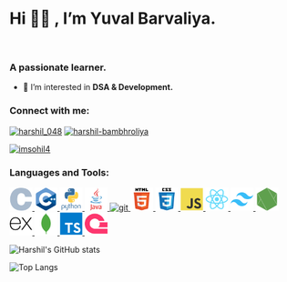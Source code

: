 <h1 align="left">Hi 🙋‍♂️ , I’m Yuval Barvaliya.</h1>
<div id = "counter">
<img src="https://komarev.com/ghpvc/?username=harshil048&style=flat-square&color=blue" alt=""/>
</div>
<h3 align="left">A passionate learner.</h3>

- 👀 I’m interested in **DSA & Development.**

<h3 align="left">Connect with me:</h3>
<p align="left">
<a href="https://twitter.com/BarvaliyaYUVAL" target="blank"><img align="center" src="https://raw.githubusercontent.com/rahuldkjain/github-profile-readme-generator/master/src/images/icons/Social/twitter.svg" alt="harshil_048" height="30" width="40" /></a>
<a href="https://www.linkedin.com/in/yuval-barvaliya-692895235/?originalSubdomain=in" target="blank"><img align="center" src="https://raw.githubusercontent.com/rahuldkjain/github-profile-readme-generator/master/src/images/icons/Social/linked-in-alt.svg" alt="harshil-bambhroliya" height="30" width="40" /></a>

<p align="left"> <a href="https://twitter.com/BarvaliyaYUVAL" target="blank"><img src="https://img.shields.io/twitter/follow/BarvaliyaYUVAL?logo=twitter&style=for-the-badge" alt="imsohil4" /></a> </p>

<h3 align="left">Languages and Tools:</h3>
<p align="left"> <a href="https://www.cprogramming.com/" target="_blank" rel="noreferrer"> <img src="https://raw.githubusercontent.com/devicons/devicon/master/icons/c/c-original.svg" alt="c" width="40" height="40"/> </a> <a href="https://www.w3schools.com/cpp/" target="_blank" rel="noreferrer"> <img src="https://raw.githubusercontent.com/devicons/devicon/master/icons/cplusplus/cplusplus-original.svg" alt="cplusplus" width="40" height="40"/> </a>
  <a href="https://www.python.org/" target="_blank" rel="noreferrer"> <img src="https://github.com/devicons/devicon/blob/master/icons/python/python-original-wordmark.svg" alt="react" width="40" height="40"/> </a>
<a href="https://dev.java/learn/getting-started/" target="_blank" rel="noreferrer"> <img src="https://github.com/devicons/devicon/blob/master/icons/java/java-original-wordmark.svg" alt="react" width="40" height="40"/> </a>
  <a href="https://git-scm.com/" target="_blank" rel="noreferrer"> <img src="https://www.vectorlogo.zone/logos/git-scm/git-scm-icon.svg" alt="git" width="40" height="40"/> </a> <a href="https://www.w3.org/html/" target="_blank" rel="noreferrer"> <img src="https://raw.githubusercontent.com/devicons/devicon/master/icons/html5/html5-original-wordmark.svg" alt="html5" width="40" height="40"/> </a> <a href="https://www.w3schools.com/css/" target="_blank" rel="noreferrer"> <img src="https://raw.githubusercontent.com/devicons/devicon/master/icons/css3/css3-original-wordmark.svg" alt="css3" width="40" height="40"/> </a><a href="https://developer.mozilla.org/en-US/docs/Web/JavaScript" target="_blank" rel="noreferrer"> <img src="https://raw.githubusercontent.com/devicons/devicon/master/icons/javascript/javascript-original.svg" alt="javascript" width="40" height="40"/> </a> <a href="https://developer.mozilla.org/en-US/docs/Learn/Tools_and_testing/Client-side_JavaScript_frameworks/React_getting_started" target="_blank" rel="noreferrer"> <img src="https://raw.githubusercontent.com/devicons/devicon/master/icons/react/react-original.svg" alt="react" width="40" height="40"/> </a> 
<a href="https://tailwindcss.com/" target="_blank" rel="noreferrer"> <img src="https://github.com/devicons/devicon/blob/master/icons/tailwindcss/tailwindcss-plain.svg" alt="react" width="40" height="40"/> </a>
  <a href="https://tailwindcss.com/" target="_blank" rel="noreferrer"> <img src="https://github.com/devicons/devicon/blob/master/icons/nodejs/nodejs-plain.svg" alt="react" width="40" height="40"/> </a> <a href="https://tailwindcss.com/" target="_blank" rel="noreferrer"> <img src="https://github.com/devicons/devicon/blob/master/icons/express/express-original.svg" alt="react" width="40" height="40"/> </a> <a href="https://tailwindcss.com/" target="_blank" rel="noreferrer"> <img src="https://github.com/devicons/devicon/blob/master/icons/mongodb/mongodb-plain.svg" alt="react" width="40" height="40"/> </a><a href="https://tailwindcss.com/" target="_blank" rel="noreferrer"> <img src="https://github.com/devicons/devicon/blob/master/icons/typescript/typescript-plain.svg" alt="react" width="40" height="40"/> </a><a href="https://tailwindcss.com/" target="_blank" rel="noreferrer"> <img src="https://github.com/devicons/devicon/blob/master/icons/appwrite/appwrite-original.svg" alt="react" width="40" height="40"/> </a>
  </a> 

  
</p>

<!--[![Top Langs](https://github-readme-stats.vercel.app/api/top-langs/?username=Ybarvaliya&layout=compact)](https://github.com/Ybarvaliya/github-readme-stats)-->

![Harshil's GitHub stats](https://github-readme-stats.vercel.app/api?username=Ybarvaliya&theme=onedark_icons=true)

![Top Langs](https://github-readme-stats.vercel.app/api/top-langs/?username=Ybarvaliya&hide_progress=true)
<!--[![Yuval's github activity graph](https://activity-graph.herokuapp.com/graph?username=Ybarvaliya&theme=react-dark)](https://github.com/Ybarvaliya/github-readme-activity-graph)-->
